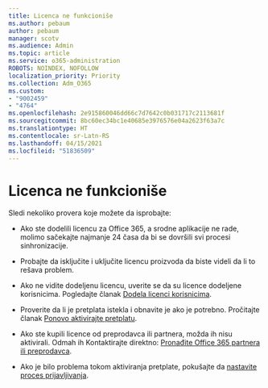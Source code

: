 ```yaml
---
title: Licenca ne funkcioniše
ms.author: pebaum
author: pebaum
manager: scotv
ms.audience: Admin
ms.topic: article
ms.service: o365-administration
ROBOTS: NOINDEX, NOFOLLOW
localization_priority: Priority
ms.collection: Adm_O365
ms.custom:
- "9002459"
- "4764"
ms.openlocfilehash: 2e915860046dd66c7d7642c0b031717c2113681f
ms.sourcegitcommit: 8bc60ec34bc1e40685e3976576e04a2623f63a7c
ms.translationtype: HT
ms.contentlocale: sr-Latn-RS
ms.lasthandoff: 04/15/2021
ms.locfileid: "51836509"
---
```

# <a name="license-not-working"></a>Licenca ne funkcioniše

Sledi nekoliko provera koje možete da isprobajte:

- Ako ste dodelili licencu za Office 365, a srodne aplikacije ne rade, molimo sačekajte najmanje 24 časa da bi se dovršili svi procesi sinhronizacije. 

- Probajte da isključite i uključite licencu proizvoda da biste videli da li to rešava problem. 

- Ako ne vidite dodeljenu licencu, uverite se da su licence dodeljene korisnicima. Pogledajte članak [Dodela licenci korisnicima](https://docs.microsoft.com/microsoft-365/admin/manage/assign-licenses-to-users?view=o365-worldwide).

- Proverite da li je pretplata istekla i obnavite je ako je potrebno. Pročitajte članak [Ponovo aktivirajte pretplatu](https://docs.microsoft.com/alchemyinsights/reactivate-your-subscription). 

- Ako ste kupili licence od preprodavca ili partnera, možda ih nisu aktivirali. Odmah ih Kontaktirajte direktno: [Pronađite Office 365 partnera ili preprodavca](https://docs.microsoft.com//microsoft-365/admin/manage/find-your-partner-or-reseller).

- Ako je bilo problema tokom aktiviranja pretplate, pokušajte da [nastavite proces prijavljivanja](https://go.microsoft.com/fwlink/?linkid=2126800).
